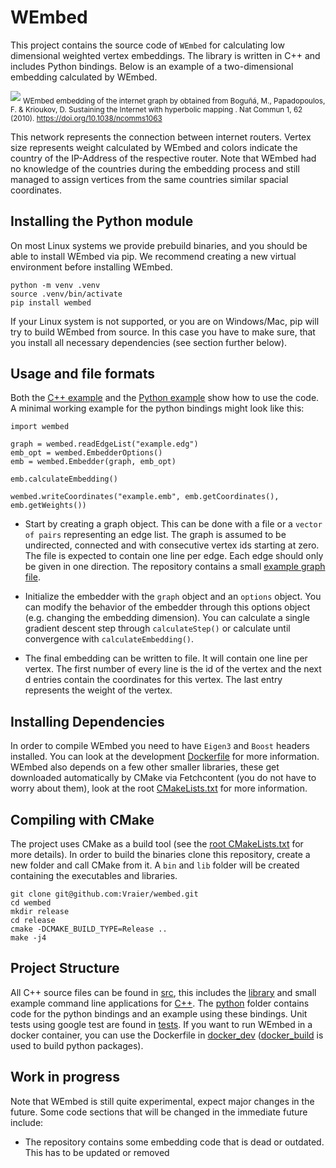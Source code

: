 # WEmbed

This project contains the source code of `WEmbed` for calculating low dimensional weighted vertex embeddings. 
The library is written in C++ and includes Python bindings.
Below is an example of a two-dimensional embedding calculated by WEmbed.

![](https://raw.githubusercontent.com/Vraier/wembed/refs/heads/main/assets/internet_graph.jpg)
<sub> WEmbed embedding of the internet graph by obtained from Boguñá, M., Papadopoulos, F. & Krioukov, D. Sustaining the Internet with hyperbolic mapping . Nat Commun 1, 62 (2010). https://doi.org/10.1038/ncomms1063 </sub>

This network represents the connection between internet routers.
Vertex size represents weight calculated by WEmbed and
colors indicate the country of the IP-Address of the respective router.
Note that WEmbed had no knowledge of the countries during the embedding process and still managed to assign vertices from the same countries similar spacial coordinates.


## Installing the Python module

On most Linux systems we provide prebuild binaries, and you should be able to install WEmbed via pip.
We recommend creating a new virtual environment before installing WEmbed.
```
python -m venv .venv
source .venv/bin/activate
pip install wembed
```
If your Linux system is not supported, or you are on Windows/Mac, pip will try to build WEmbed from source. 
In this case you have to make sure, that you install all necessary dependencies (see section further below).


## Usage and file formats

Both the [C++ example](https://github.com/Vraier/wembed/blob/main/src/cli_wembed/) and the [Python example](https://github.com/Vraier/wembed/blob/main/python/examples/cli_example.py) show how to use the code.
A minimal working example for the python bindings might look like this:

```
import wembed

graph = wembed.readEdgeList("example.edg")
emb_opt = wembed.EmbedderOptions()
emb = wembed.Embedder(graph, emb_opt)

emb.calculateEmbedding()

wembed.writeCoordinates("example.emb", emb.getCoordinates(), emb.getWeights())
```

* Start by creating a graph object.
  This can be done with a file or a `vector of pairs` representing an edge list.
  The graph is assumed to be undirected, connected and with consecutive vertex ids starting at zero.
  The file is expected to contain one line per edge. Each edge should only be given in one direction.
  The repository contains a small [example graph file](https://github.com/Vraier/wembed/blob/main/assets/small_graph.edg).

* Initialize the embedder with the `graph` object and an `options` object.
  You can modify the behavior of the embedder through this options object (e.g. changing the embedding dimension).
  You can calculate a single gradient descent step through `calculateStep()` or calculate until convergence with `calculateEmbedding()`.

* The final embedding can be written to file.
  It will contain one line per vertex.
  The first number of every line is the id of the vertex and the next d entries contain the coordinates for this vertex.
  The last entry represents the weight of the vertex.


## Installing Dependencies

In order to compile WEmbed you need to have `Eigen3` and `Boost` headers installed.
You can look at the development [Dockerfile](https://github.com/Vraier/wembed/blob/main/docker_dev/Dockerfile) for more information.
WEmbed also depends on a few other smaller libraries, these get downloaded automatically by CMake via Fetchcontent (you do not have to worry about them), 
look at the root [CMakeLists.txt](https://github.com/Vraier/wembed/blob/main/CMakeLists.txt) for more information.


## Compiling with CMake

The project uses CMake as a build tool (see the [root CMakeLists.txt](https://github.com/Vraier/wembed/blob/main/CMakeLists.txt) for more details).
In order to build the binaries clone this repository,
create a new folder and call CMake from it.
A `bin` and `lib` folder will be created containing the executables and libraries.
```
git clone git@github.com:Vraier/wembed.git
cd wembed
mkdir release
cd release
cmake -DCMAKE_BUILD_TYPE=Release ..
make -j4
```


## Project Structure

All C++ source files can be found in [src](https://github.com/Vraier/wembed/blob/main/src/), this includes the [library](https://github.com/Vraier/wembed/blob/main/src/embeddingLib/) and small example command line applications for [C++](https://github.com/Vraier/wembed/blob/main/src/cli_wembed/). The [python](https://github.com/Vraier/wembed/blob/main/python/) folder contains code for the python bindings and an example using these bindings.
Unit tests using google test are found in [tests](https://github.com/Vraier/wembed/blob/main/tests/).
If you want to run WEmbed in a docker container, you can use the Dockerfile in [docker_dev](https://github.com/Vraier/wembed/blob/main/docker_dev/) ([docker_build](https://github.com/Vraier/wembed/blob/main/docker_build/) is used to build python packages).


## Work in progress

Note that WEmbed is still quite experimental, expect major changes in the future. Some code sections that will be changed in the immediate future include:

* The repository contains some embedding code that is dead or outdated. This has to be updated or removed
